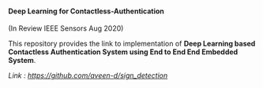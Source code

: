 #### Deep Learning for Contactless-Authentication
(In Review IEEE Sensors Aug 2020)

This repository provides the link to implementation of **Deep Learning based Contactless Authentication System using End to End End Embedded System**.

*Link : https://github.com/aveen-d/sign_detection*


